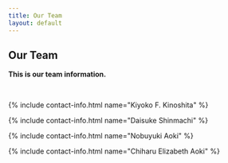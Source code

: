 ```yaml
---
title: Our Team
layout: default
---
```


## Our Team

**This is our team information.**  
  
  <br>
  
{% include contact-info.html name="Kiyoko F. Kinoshita" %}  

{% include contact-info.html name="Daisuke Shinmachi" %}  

{% include contact-info.html name="Nobuyuki Aoki" %}  

{% include contact-info.html name="Chiharu Elizabeth Aoki" %}  
